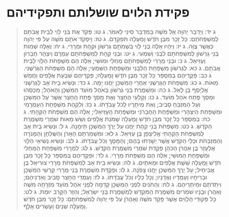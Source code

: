# פקידת הלוים שושלותם ותפקידיהם

> ג יד: וַיְדַבֵּר יְהוָה אֶל מֹשֶׁה בְּמִדְבַּר סִינַי לֵאמֹר.
> ג טו: פְּקֹד אֶת בְּנֵי לֵוִי לְבֵית אֲבֹתָם לְמִשְׁפְּחֹתָם:  כָּל זָכָר מִבֶּן חֹדֶשׁ וָמַעְלָה תִּפְקְדֵם.
> ג טז: וַיִּפְקֹד אֹתָם מֹשֶׁה עַל פִּי יְהוָה כַּאֲשֶׁר צֻוָּה.
> ג יז: וַיִּהְיוּ אֵלֶּה בְנֵי לֵוִי בִּשְׁמֹתָם גֵּרְשׁוֹן וּקְהָת וּמְרָרִי.
> ג יח: וְאֵלֶּה שְׁמוֹת בְּנֵי גֵרְשׁוֹן לְמִשְׁפְּחֹתָם לִבְנִי וְשִׁמְעִי.
> ג יט: וּבְנֵי קְהָת לְמִשְׁפְּחֹתָם עַמְרָם וְיִצְהָר חֶבְרוֹן וְעֻזִּיאֵל.
> ג כ: וּבְנֵי מְרָרִי לְמִשְׁפְּחֹתָם מַחְלִי וּמוּשִׁי; אֵלֶּה הֵם מִשְׁפְּחֹת הַלֵּוִי לְבֵית אֲבֹתָם.
> ג כא: לְגֵרְשׁוֹן מִשְׁפַּחַת הַלִּבְנִי וּמִשְׁפַּחַת הַשִּׁמְעִי; אֵלֶּה הֵם מִשְׁפְּחֹת הַגֵּרְשֻׁנִּי.
> ג כב: פְּקֻדֵיהֶם בְּמִסְפַּר כָּל זָכָר מִבֶּן חֹדֶשׁ וָמָעְלָה; פְּקֻדֵיהֶם שִׁבְעַת אֲלָפִים וַחֲמֵשׁ מֵאוֹת.
> ג כג: מִשְׁפְּחֹת הַגֵּרְשֻׁנִּי אַחֲרֵי הַמִּשְׁכָּן יַחֲנוּ יָמָּה.
> ג כד: וּנְשִׂיא בֵית אָב לַגֵּרְשֻׁנִּי אֶלְיָסָף בֶּן לָאֵל.
> ג כה: וּמִשְׁמֶרֶת בְּנֵי גֵרְשׁוֹן בְּאֹהֶל מוֹעֵד הַמִּשְׁכָּן וְהָאֹהֶל; מִכְסֵהוּ וּמָסַךְ פֶּתַח אֹהֶל מוֹעֵד.
> ג כו: וְקַלְעֵי הֶחָצֵר וְאֶת מָסַךְ פֶּתַח הֶחָצֵר אֲשֶׁר עַל הַמִּשְׁכָּן וְעַל הַמִּזְבֵּחַ סָבִיב; וְאֵת מֵיתָרָיו לְכֹל עֲבֹדָתוֹ.
> ג כז: וְלִקְהָת מִשְׁפַּחַת הַעַמְרָמִי וּמִשְׁפַּחַת הַיִּצְהָרִי וּמִשְׁפַּחַת הַחֶבְרֹנִי וּמִשְׁפַּחַת הָעָזִּיאֵלִי; אֵלֶּה הֵם מִשְׁפְּחֹת הַקְּהָתִי.
> ג כח: בְּמִסְפַּר כָּל זָכָר מִבֶּן חֹדֶשׁ וָמָעְלָה שְׁמֹנַת אֲלָפִים וְשֵׁשׁ מֵאוֹת שֹׁמְרֵי מִשְׁמֶרֶת הַקֹּדֶשׁ.
> ג כט: מִשְׁפְּחֹת בְּנֵי קְהָת יַחֲנוּ עַל יֶרֶךְ הַמִּשְׁכָּן תֵּימָנָה.
> ג ל: וּנְשִׂיא בֵית אָב לְמִשְׁפְּחֹת הַקְּהָתִי אֱלִיצָפָן בֶּן עֻזִּיאֵל.
> ג לא: וּמִשְׁמַרְתָּם הָאָרֹן וְהַשֻּׁלְחָן וְהַמְּנֹרָה וְהַמִּזְבְּחֹת וּכְלֵי הַקֹּדֶשׁ אֲשֶׁר יְשָׁרְתוּ בָּהֶם; וְהַמָּסָךְ וְכֹל עֲבֹדָתוֹ.
> ג לב: וּנְשִׂיא נְשִׂיאֵי הַלֵּוִי אֶלְעָזָר בֶּן אַהֲרֹן הַכֹּהֵן פְּקֻדַּת שֹׁמְרֵי מִשְׁמֶרֶת הַקֹּדֶשׁ.
> ג לג: לִמְרָרִי מִשְׁפַּחַת הַמַּחְלִי וּמִשְׁפַּחַת הַמּוּשִׁי; אֵלֶּה הֵם מִשְׁפְּחֹת מְרָרִי.
> ג לד: וּפְקֻדֵיהֶם בְּמִסְפַּר כָּל זָכָר מִבֶּן חֹדֶשׁ וָמָעְלָה שֵׁשֶׁת אֲלָפִים וּמָאתָיִם.
> ג לה: וּנְשִׂיא בֵית אָב לְמִשְׁפְּחֹת מְרָרִי צוּרִיאֵל בֶּן אֲבִיחָיִל; עַל יֶרֶךְ הַמִּשְׁכָּן יַחֲנוּ צָפֹנָה.
> ג לו: וּפְקֻדַּת מִשְׁמֶרֶת בְּנֵי מְרָרִי קַרְשֵׁי הַמִּשְׁכָּן וּבְרִיחָיו וְעַמֻּדָיו וַאֲדָנָיו; וְכָל כֵּלָיו וְכֹל עֲבֹדָתוֹ.
> ג לז: וְעַמֻּדֵי הֶחָצֵר סָבִיב וְאַדְנֵיהֶם; וִיתֵדֹתָם וּמֵיתְרֵיהֶם.
> ג לח: וְהַחֹנִים לִפְנֵי הַמִּשְׁכָּן קֵדְמָה לִפְנֵי אֹהֶל מוֹעֵד מִזְרָחָה מֹשֶׁה וְאַהֲרֹן וּבָנָיו שֹׁמְרִים מִשְׁמֶרֶת הַמִּקְדָּשׁ לְמִשְׁמֶרֶת בְּנֵי יִשְׂרָאֵל; וְהַזָּר הַקָּרֵב יוּמָת.
> ג לט: כָּל פְּקוּדֵי הַלְוִיִּם אֲשֶׁר פָּקַד מֹשֶׁה וְאַהֲרֹן עַל פִּי יְהוָה לְמִשְׁפְּחֹתָם:  כָּל זָכָר מִבֶּן חֹדֶשׁ וָמַעְלָה שְׁנַיִם וְעֶשְׂרִים אָלֶף. 
 

